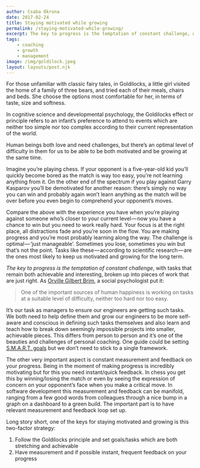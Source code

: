 ```yaml
---
author: Csaba Okrona
date: 2017-02-24
title: Staying motivated while growing
permalink: /staying-motivated-while-growing/
excerpt: The key to progress is the temptation of constant challenge, with tasks that remain both achievable and interesting, broken up into pieces of work that are just right.
tags:
    - coaching
    - growth
    - management
image: /img/goldilock.jpeg
layout: layouts/post.njk
---
```


For those unfamiliar with classic fairy tales, in Goldilocks, a little girl visited the home of a family of three bears, and tried each of their meals, chairs and beds. She choose the options most comfortable for her, in terms of taste, size and softness.

In cognitive science and developmental psychology, the Goldilocks effect or principle refers to an infant’s preference to attend to events which are neither too simple nor too complex according to their current representation of the world.

Human beings both love and need challenges, but there’s an optimal level of difficulty in them for us to be able to be both motivated and be growing at the same time.

Imagine you’re playing chess. If your opponent is a five-year-old kid you’ll quickly become bored as the match is way too easy, you’re not learning anything from it. On the other end of the spectrum if you play against Garry Kasparov you’ll be demotivated for another reason: there’s simply no way you can win and probably again won’t learn anything as the match will be over before you even begin to comprehend your opponent’s moves.

Compare the above with the experience you have when you’re playing against someone who’s closer to your current level — now you have a chance to win but you need to work really hard. Your focus is at the right place, all distractions fade and you’re soon in the flow. You are making progress and you’re most probably learning along the way. The challenge is optimal — ‘just manageable’. Sometimes you lose, sometimes you win but that’s not the point. Tasks like these — according to scientific research — are the ones most likely to keep us motivated and growing for the long term.

_The key to progress is the temptation of constant challenge_, with tasks that remain both achievable and interesting, broken up into pieces of work that are just right. As [Orville Gilbert Brim](https://en.wikipedia.org/wiki/Orville_Gilbert_Brim,_Jr.), a social psychologist put it:

> One of the important sources of human happiness is working on tasks at a suitable level of difficulty, neither too hard nor too easy.

It’s our task as managers to ensure our engineers are getting such tasks. We both need to help define them and grow our engineers to be more self-aware and conscious in defining such tasks themselves and also learn and teach how to break down seemingly impossible projects into smaller, achievable pieces. This differs from person to person and it’s one of the beauties and challenges of personal coaching. One guide could be setting [S.M.A.R.T. goals](https://en.wikipedia.org/wiki/SMART_criteria) but we don’t need to stick to a single framework.

The other very important aspect is constant measurement and feedback on your progress. Being in the moment of making progress is incredibly motivating but for this you need instant/quick feedback. In chess you get this by winning/losing the match or even by seeing the expression of concern on your opponent’s face when you make a critical move. In software development this measurement and feedback can be manifold, ranging from a few good words from colleagues through a nice bump in a graph on a dashboard to a green build. The important part is to have relevant measurement and feedback loop set up.

Long story short, one of the keys for staying motivated and growing is this two-factor strategy:

1. Follow the Goldilocks principle and set goals/tasks which are both stretching and achievable
2. Have measurement and if possible instant, frequent feedback on your progress
